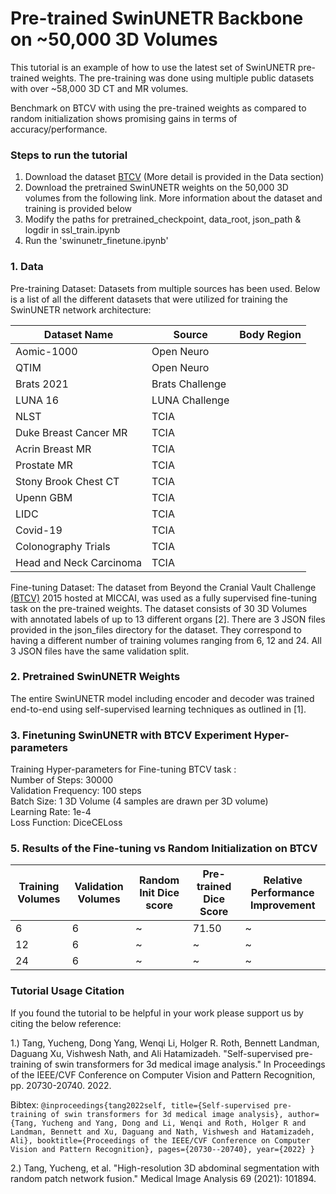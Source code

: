 # Pre-trained SwinUNETR Backbone on ~50,000 3D Volumes

This tutorial is an example of how to use the latest set of SwinUNETR pre-trained weights. The pre-training was done using multiple public datasets with over ~58,000 3D CT and MR volumes.

Benchmark on BTCV with using the pre-trained weights as compared to random initialization shows promising gains in terms of accuracy/performance.

### Steps to run the tutorial
1. Download the dataset [BTCV](https://www.synapse.org/#!Synapse:syn3193805/wiki/217789) (More detail is provided in the Data section)
2. Download the pretrained SwinUNETR weights on the 50,000 3D volumes from the following link. More information about the dataset and training is provided below
3. Modify the paths for pretrained_checkpoint, data_root, json_path & logdir in ssl_train.ipynb
4. Run the 'swinunetr_finetune.ipynb'

### 1. Data
Pre-training Dataset: Datasets from multiple sources has been used. Below is a list of all the different datasets that were utilized for training the SwinUNETR network architecture:

| Dataset Name            | Source          | Body Region            |
|-------------------------|-----------------|------------------------|
| Aomic-1000              | Open Neuro      |                        |
| QTIM                    | Open Neuro      |                        |
| Brats 2021              | Brats Challenge |                        |
| LUNA 16                 | LUNA Challenge  |                        |
| NLST                    | TCIA            |                        |
| Duke Breast Cancer MR   | TCIA            |                        |
| Acrin Breast MR         | TCIA            |                        |
| Prostate MR             | TCIA            |                        |
| Stony Brook Chest CT    | TCIA            |                        |
| Upenn GBM               | TCIA            |                        |
| LIDC                    | TCIA            |                        |
| Covid-19                | TCIA            |                        |
| Colonography Trials     | TCIA            |                        |
| Head and Neck Carcinoma | TCIA            |                        |


Fine-tuning Dataset: The dataset from Beyond the Cranial Vault Challenge
[(BTCV)](https://www.synapse.org/#!Synapse:syn3193805/wiki/217789)
2015 hosted at MICCAI, was used as a fully supervised fine-tuning task on the pre-trained weights. The dataset
consists of 30 3D Volumes with annotated labels of up to 13 different organs [2]. There are 3 JSON files provided in the
json_files directory for the dataset. They correspond to having a different number of training volumes ranging from
6, 12 and 24. All 3 JSON files have the same validation split.

### 2. Pretrained SwinUNETR Weights

The entire SwinUNETR model including encoder and decoder was trained end-to-end using self-supervised learning techniques as outlined in [1]. 

### 3. Finetuning SwinUNETR with BTCV Experiment Hyper-parameters

Training Hyper-parameters for Fine-tuning BTCV task : \
Number of Steps: 30000 \
Validation Frequency: 100 steps \
Batch Size: 1 3D Volume (4 samples are drawn per 3D volume) \
Learning Rate: 1e-4 \
Loss Function: DiceCELoss

### 5. Results of the Fine-tuning vs Random Initialization on BTCV

| Training Volumes      | Validation Volumes | Random Init Dice score | Pre-trained Dice Score | Relative Performance Improvement |
| ----------------      | ----------------   |------------------------|------------------------| ----------------        |
| 6      | 6 | ~                      | 71.50                  | ~ |
| 12      | 6 | ~                      | ~                      | ~ |
| 24      | 6 | ~                      | ~                      | ~ |

### Tutorial Usage Citation

If you found the tutorial to be helpful in your work please support us by citing the below reference:

1.) Tang, Yucheng, Dong Yang, Wenqi Li, Holger R. Roth, Bennett Landman, Daguang Xu, Vishwesh Nath, and Ali Hatamizadeh. "Self-supervised pre-training of swin transformers for 3d medical image analysis." In Proceedings of the IEEE/CVF Conference on Computer Vision and Pattern Recognition, pp. 20730-20740. 2022.

Bibtex: `@inproceedings{tang2022self,
  title={Self-supervised pre-training of swin transformers for 3d medical image analysis},
  author={Tang, Yucheng and Yang, Dong and Li, Wenqi and Roth, Holger R and Landman, Bennett and Xu, Daguang and Nath, Vishwesh and Hatamizadeh, Ali},
  booktitle={Proceedings of the IEEE/CVF Conference on Computer Vision and Pattern Recognition},
  pages={20730--20740},
  year={2022}
}
`

2.) Tang, Yucheng, et al. "High-resolution 3D abdominal segmentation with random patch network fusion."
Medical Image Analysis 69 (2021): 101894.